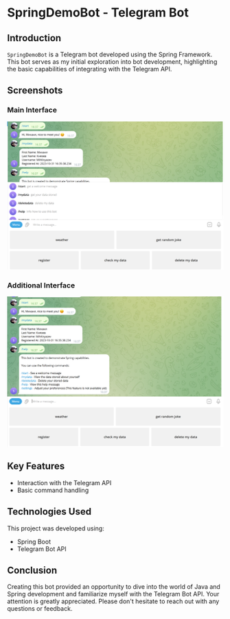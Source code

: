 # SpringDemoBot - Telegram Bot

## Introduction
`SpringDemoBot` is a Telegram bot developed using the Spring Framework. This bot serves as my initial exploration into bot development, highlighting the basic capabilities of integrating with the Telegram API.

## Screenshots

### Main Interface
![Main Interface](src/main/resources/img/1.png)

### Additional Interface
![Additional Interface](src/main/resources/img/2.png)

## Key Features
- Interaction with the Telegram API
- Basic command handling

## Technologies Used
This project was developed using:
- Spring Boot
- Telegram Bot API

## Conclusion
Creating this bot provided an opportunity to dive into the world of Java and Spring development and familiarize myself with the Telegram Bot API. Your attention is greatly appreciated. Please don't hesitate to reach out with any questions or feedback.
